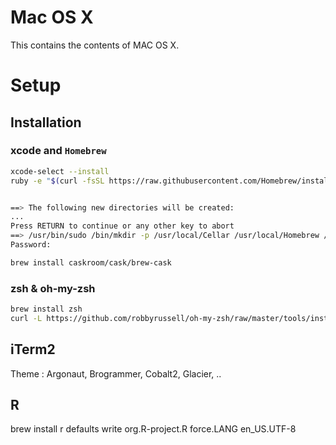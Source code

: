 # Mac OS X
This contains the contents of MAC OS X.

# Setup


## Installation

### xcode and `Homebrew`
```sh
xcode-select --install
ruby -e "$(curl -fsSL https://raw.githubusercontent.com/Homebrew/install/master/install)"


==> The following new directories will be created:
...
Press RETURN to continue or any other key to abort
==> /usr/bin/sudo /bin/mkdir -p /usr/local/Cellar /usr/local/Homebrew /usr/local/Frameworks /usr/local/bin /usr/local/etc /usr/local/include /usr/local/lib /usr/local/opt /usr/local/sbin /usr/local/share /usr/local/share/zsh /usr/local/share/zsh/site-functions /usr/local/var
Password:

brew install caskroom/cask/brew-cask

```
### zsh & oh-my-zsh

```sh
brew install zsh
curl -L https://github.com/robbyrussell/oh-my-zsh/raw/master/tools/install.sh | sh
```

## iTerm2

Theme : Argonaut, Brogrammer, Cobalt2, Glacier, ..


## R
brew install r
defaults write org.R-project.R force.LANG en_US.UTF-8
